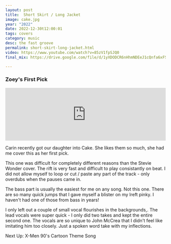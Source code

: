 ```yaml
---
layout: post
title:  Short Skirt / Long Jacket
image: cake.jpg
year: "2022"
date: 2022-12-30t12:00:01
tags: covers
category: music
desc: the fast groove
permalink: short-skirt-long-jacket.html
video: https://www.youtube.com/watch?v=85zV1fpSJQ0
final_mix: https://drive.google.com/file/d/1yXDODCR6nHhmNDEeJ1cQnfa6xFSEL1Hd/view?usp=sharing

---
```


### Zoey's First Pick

<iframe width="100%" height="166" scrolling="no" frameborder="no" allow="autoplay" src="https://w.soundcloud.com/player/?url=https%3A//api.soundcloud.com/tracks/1413168121&color=%23d1c6c0&auto_play=false&hide_related=false&show_comments=true&show_user=true&show_reposts=false&show_teaser=true"></iframe>

Carin recently got our daughter into Cake. She likes them so much, she had me cover this as her first pick.

This one was difficult for completely different reasons than the Stevie Wonder cover. The rift is very fast and difficult to play consistantly on beat. I did not allow myself to loop or cut / paste any part of the track - only overdubs when the pauses came in.

The bass part is usually the easiest for me on any song. Not this one. There are so many quick jumps that I gave myself a blister on my lreft pinky. I haven't had one of those from bass in years!

I only left out a couple of small vocal flourishes in the backgrounds,. The lead vocals were super quick - I only did two takes and kept the entire second one. The vocals are so unique to John McCrea that I didn't feel like imitating him too closely. Just a spoken word take with my inflections.

Next Up: X-Men 90's Cartoon Theme Song
